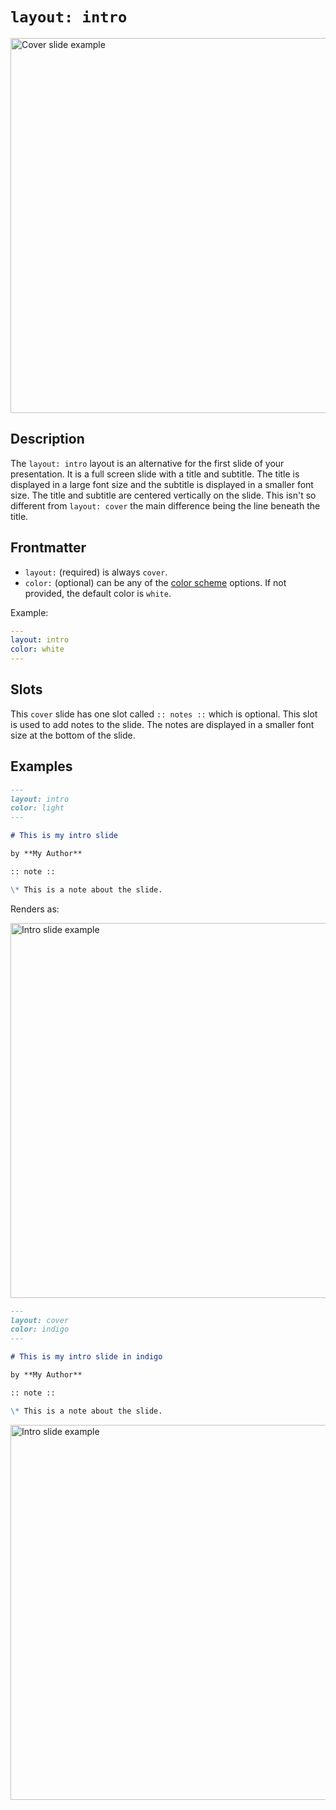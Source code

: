 # `layout: intro`

<img src="/screenshots/4.png" alt="Cover slide example" width="600" class="screenshot mb-10 mt-10"/>

## Description

The `layout: intro` layout is an alternative for the first slide of your presentation. It is a full screen slide with a title and subtitle. The title is displayed in a large font size and the subtitle is displayed in a smaller font size. The title and subtitle are centered vertically on the slide. This isn't so different from `layout: cover` the main difference being the line beneath the title.

## Frontmatter

- `layout:` (required) is always `cover`.
- `color:` (optional) can be any of the [color scheme](/colors) options. If not provided, the default color is `white`.

Example:

```yaml
---
layout: intro
color: white
---
```

## Slots

This `cover` slide has one slot called `:: notes ::` which is optional. This slot is used to add notes to the slide. The notes are displayed in a smaller font size at the bottom of the slide.

## Examples

```md
---
layout: intro
color: light
---

# This is my intro slide

by **My Author**

:: note ::

\* This is a note about the slide.
```

Renders as:

<img src="/screenshots/4.png" alt="Intro slide example" width="600" class="screenshot"/>

```md
---
layout: cover
color: indigo
---

# This is my intro slide in indigo

by **My Author**

:: note ::

\* This is a note about the slide.
```

<img src="/screenshots/5.png" alt="Intro slide example" width="600" class="screenshot"/>
